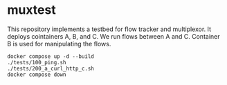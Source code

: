 # muxtest

This repository implements a testbed for flow tracker and multiplexor.
It deploys cointainers A, B, and C.
We run flows between A and C.
Container B is used for manipulating the flows.

```
docker compose up -d --build
./tests/100_ping.sh
./tests/200_a_curl_http_c.sh
docker compose down
```

